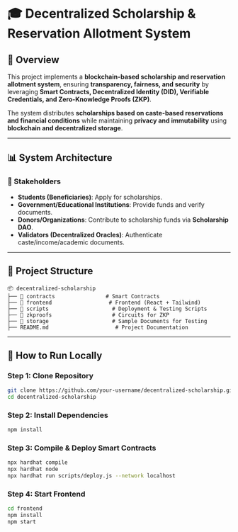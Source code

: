# 🎓 Decentralized Scholarship & Reservation Allotment System

## 📌 Overview
This project implements a **blockchain-based scholarship and reservation allotment system**, ensuring **transparency, fairness, and security** by leveraging **Smart Contracts, Decentralized Identity (DID), Verifiable Credentials, and Zero-Knowledge Proofs (ZKP)**.

The system distributes **scholarships based on caste-based reservations and financial conditions** while maintaining **privacy and immutability** using **blockchain and decentralized storage**.

---

## 📊 System Architecture

### 🎯 Stakeholders
- **Students (Beneficiaries)**: Apply for scholarships.
- **Government/Educational Institutions**: Provide funds and verify documents.
- **Donors/Organizations**: Contribute to scholarship funds via **Scholarship DAO**.
- **Validators (Decentralized Oracles)**: Authenticate caste/income/academic documents.

---

## 📂 Project Structure

```
📦 decentralized-scholarship
├── 📁 contracts                # Smart Contracts
├── 📁 frontend                  # Frontend (React + Tailwind)
├── 📁 scripts                    # Deployment & Testing Scripts
├── 📁 zkproofs                   # Circuits for ZKP
├── 📁 storage                    # Sample Documents for Testing
├── README.md                     # Project Documentation
```

---

## 📜 How to Run Locally

### Step 1: Clone Repository
```bash
git clone https://github.com/your-username/decentralized-scholarship.git
cd decentralized-scholarship
```

### Step 2: Install Dependencies
```bash
npm install
```

### Step 3: Compile & Deploy Smart Contracts
```bash
npx hardhat compile
npx hardhat node
npx hardhat run scripts/deploy.js --network localhost
```

### Step 4: Start Frontend
```bash
cd frontend
npm install
npm start
```
